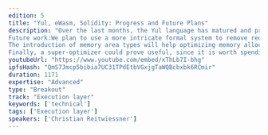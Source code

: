```yaml
---
edition: 5
title: "Yul, eWasm, Solidity: Progress and Future Plans"
description: "Over the last months, the Yul language has matured and proved its flexibility. The Solidity team has implemented an optimizer and an eWasm dialect and is now full steam working on rewriting the Solidity code generator to produce Yul code to replace sequences of EVM instructions.The Yul optimizer now matches the old EVM optimizer and already surpasses it with features like function inlining and cross-function optimization. This is also the main reason why the new code generator can be written in a super-modular way. Furthermore, it can equally operate on EVM- and eWasm-flavoured Yul code, which is important to cope with the 256- to 64-bit translation.Through this, the Solidity compiler can now output eWasm code, which makes efficient use of 64 bit types. Furthermore, the new code generator includes automated overflow checks everywhere, again something that would have destroyed the old optimizer.
Future work:We plan to use a more intricate formal system to remove redundant operations and checks based on range-relations between variables.
The introduction of memory area types will help optimizing memory allocation.
Finally, a super-optimizer could prove useful, since it is worth spending extra time on compilation to save gas."
youtubeUrl: "https://www.youtube.com/embed/xThLb7I-bhg"
ipfsHash: "QmS7Jmcp5bibia7UC31TPdEtbVGxjgTaWQBcbxbk6RCmir"
duration: 1171
expertise: "Advanced"
type: "Breakout"
track: "Execution layer"
keywords: ['technical']
tags: ['Execution layer']
speakers: ['Christian Reitwiessner']
---
```

